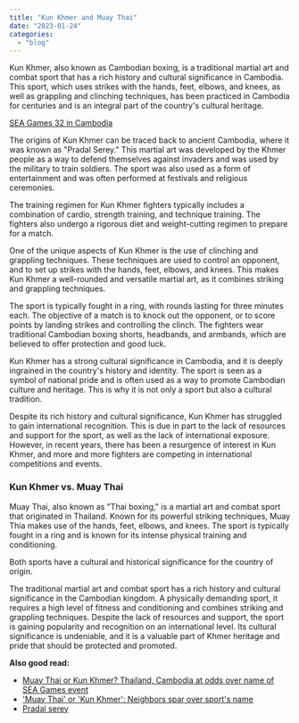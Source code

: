 ```yaml
---
title: "Kun Khmer and Muay Thai"
date: "2023-01-24"
categories: 
  - "blog"
---
```


Kun Khmer, also known as Cambodian boxing, is a traditional martial art and combat sport that has a rich history and cultural significance in Cambodia. This sport, which uses strikes with the hands, feet, elbows, and knees, as well as grappling and clinching techniques, has been practiced in Cambodia for centuries and is an integral part of the country's cultural heritage.

[SEA Games 32 in Cambodia](https://cambopedia.com/cambodia-sea-games-32-beyond-the-games/)

The origins of Kun Khmer can be traced back to ancient Cambodia, where it was known as "Pradal Serey." This martial art was developed by the Khmer people as a way to defend themselves against invaders and was used by the military to train soldiers. The sport was also used as a form of entertainment and was often performed at festivals and religious ceremonies.

The training regimen for Kun Khmer fighters typically includes a combination of cardio, strength training, and technique training. The fighters also undergo a rigorous diet and weight-cutting regimen to prepare for a match.

One of the unique aspects of Kun Khmer is the use of clinching and grappling techniques. These techniques are used to control an opponent, and to set up strikes with the hands, feet, elbows, and knees. This makes Kun Khmer a well-rounded and versatile martial art, as it combines striking and grappling techniques.

The sport is typically fought in a ring, with rounds lasting for three minutes each. The objective of a match is to knock out the opponent, or to score points by landing strikes and controlling the clinch. The fighters wear traditional Cambodian boxing shorts, headbands, and armbands, which are believed to offer protection and good luck.

Kun Khmer has a strong cultural significance in Cambodia, and it is deeply ingrained in the country's history and identity. The sport is seen as a symbol of national pride and is often used as a way to promote Cambodian culture and heritage. This is why it is not only a sport but also a cultural tradition.

Despite its rich history and cultural significance, Kun Khmer has struggled to gain international recognition. This is due in part to the lack of resources and support for the sport, as well as the lack of international exposure. However, in recent years, there has been a resurgence of interest in Kun Khmer, and more and more fighters are competing in international competitions and events.

### Kun Khmer vs. Muay Thai

Muay Thai, also known as "Thai boxing," is a martial art and combat sport that originated in Thailand. Known for its powerful striking techniques, Muay Thia makes use of the hands, feet, elbows, and knees. The sport is typically fought in a ring and is known for its intense physical training and conditioning.

Both sports have a cultural and historical significance for the country of origin.

The traditional martial art and combat sport has a rich history and cultural significance in the Cambodian kingdom. A physically demanding sport, it requires a high level of fitness and conditioning and combines striking and grappling techniques. Despite the lack of resources and support, the sport is gaining popularity and recognition on an international level. Its cultural significance is undeniable, and it is a valuable part of Khmer heritage and pride that should be protected and promoted.

**Also good read:**

- [Muay Thai or Kun Khmer? Thailand, Cambodia at odds over name of SEA Games event](https://www.channelnewsasia.com/sport/muay-thai-kun-khmer-thailand-cambodia-sea-games-event-3227791)
- ['Muay Thai' or 'Kun Khmer': Neighbors spar over sport's name](https://asia.nikkei.com/Spotlight/Sports/Muay-Thai-or-Kun-Khmer-Neighbors-spar-over-sport-s-name)
- [Pradal serey](https://en.wikipedia.org/wiki/Pradal_serey)
